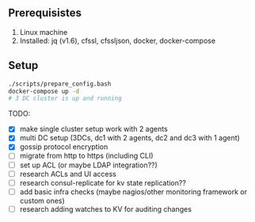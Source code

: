 Prerequisistes
---
1. Linux machine
1. Installed: jq (v1.6), cfssl, cfssljson, docker, docker-compose

Setup
---

```bash
./scripts/prepare_config.bash
docker-compose up -d
# 3 DC cluster is up and running
```

TODO:
- [x] make single cluster setup work with 2 agents
- [x] multi DC setup (3DCs, dc1 with 2 agents, dc2 and dc3 with 1 agent)
- [x] gossip protocol encryption
- [ ] migrate from http to https (including CLI)
- [ ] set up ACL (or maybe LDAP integration??)
- [ ] research ACLs and UI access
- [ ] research consul-replicate for kv state replication??
- [ ] add basic infra checks (maybe nagios/other monitoring framework or custom ones)
- [ ] research adding watches to KV for auditing changes